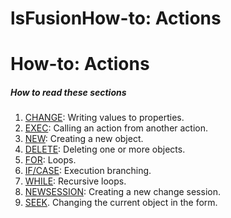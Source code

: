 # lsFusionHow-to: Actions

# How-to: Actions

##### How to read these sections

1.  [CHANGE](How-to_CHANGE.md): Writing values to properties.
2.  [EXEC](How-to_EXEC.md): Calling an action from another action.
3.  [NEW](How-to_NEW.md): Creating a new object.
4.  [DELETE](How-to_DELETE.md): Deleting one or more objects.
5.  [FOR](How-to_FOR.md): Loops.
6.  [IF/CASE](How-to_IF_CASE.md): Execution branching.
7.  [WHILE](How-to_WHILE.md): Recursive loops.
8.  [NEWSESSION](How-to_NEWSESSION.md): Creating a new change session.
9.  [SEEK](How-to_SEEK.md). Changing the current object in the form.
